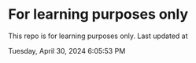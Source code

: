# For learning purposes only
This repo is for learning purposes only.
Last updated at

Tuesday, April 30, 2024 6:05:53 PM

